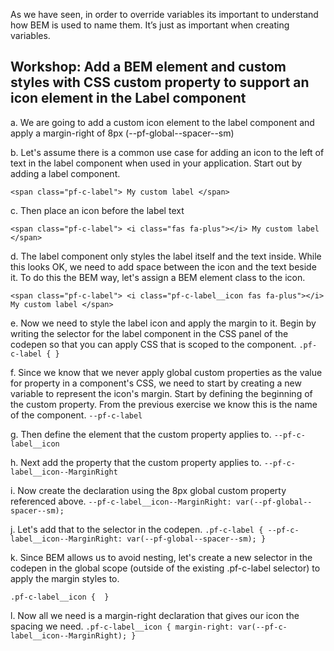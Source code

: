 As we have seen, in order to override variables its important to understand how BEM is used to name them. It’s just as important when creating variables.

## Workshop: Add a BEM element and custom styles with CSS custom property to support an icon element in the Label component

a. We are going to add a custom icon element to the label component and apply a margin-right of 8px (--pf-global--spacer--sm)

b. Let's assume there is a common use case for adding an icon to the left of text in the label component when used in your application. Start out by adding a label component.

`<span class="pf-c-label">
    My custom label
</span>`

c. Then place an icon before the label text

`<span class="pf-c-label">
  <i class="fas fa-plus"></i>
  My custom label
</span>`

d. The label component only styles the label itself and the text inside. While this looks OK, we need to add space between the icon and the text beside it. To do this the BEM way, let's assign a BEM element class to the icon.

`<span class="pf-c-label">
  <i class="pf-c-label__icon fas fa-plus"></i>
  My custom label
</span>`

e. Now we need to style the label icon and apply the margin to it. Begin by writing the selector for the label component in the CSS panel of the codepen so that you can apply CSS that is scoped to the component.
`.pf-c-label {
}`

f. Since we know that we never apply global custom properties as the value for property in a component's CSS, we need to start by creating a new variable to represent the icon's margin. Start by defining the beginning of the custom property. From the previous exercise we know this is the name of the component.
`--pf-c-label`

g. Then define the element that the custom property applies to.
`--pf-c-label__icon`

h. Next add the property that the custom property applies to.
`--pf-c-label__icon--MarginRight`

i. Now create the declaration using the 8px global custom property referenced above.
`--pf-c-label__icon--MarginRight: var(--pf-global--spacer--sm);`

j. Let's add that to the selector in the codepen.
`.pf-c-label {
--pf-c-label__icon--MarginRight: var(--pf-global--spacer--sm);
}`

k. Since BEM allows us to avoid nesting, let's create a new selector in the codepen in the global scope (outside of the existing .pf-c-label selector) to apply the margin styles to.

`.pf-c-label__icon { 
}`

l. Now all we need is a margin-right declaration that gives our icon the spacing we need.
`.pf-c-label__icon {
  margin-right: var(--pf-c-label__icon--MarginRight);
}`

